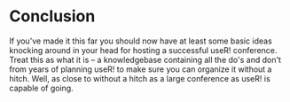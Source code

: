 # Conclusion

If you’ve made it this far you should now have at least some basic ideas knocking around in your head for hosting a successful useR! conference. Treat this as what it is – a knowledgebase containing all the do's and don't from years of planning useR! to make sure you can organize it without a hitch. Well, as close to without a hitch as a large conference as useR! is capable of going.
